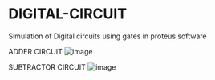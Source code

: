 # DIGITAL-CIRCUIT
Simulation of Digital circuits using gates in proteus software

 ADDER CIRCUIT
![image](https://user-images.githubusercontent.com/60343675/143598923-bf62bd0f-6a51-46fb-b12b-48add1d2b5ff.png)

 SUBTRACTOR CIRCUIT
![image](https://user-images.githubusercontent.com/60343675/143599034-8574a172-fce0-4513-87d8-db759f637302.png)
